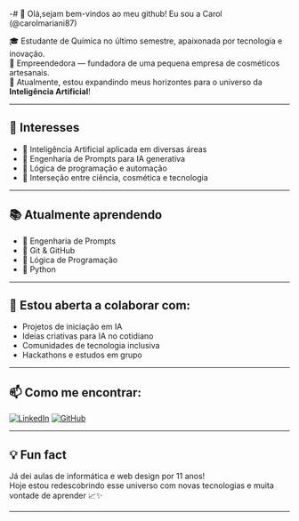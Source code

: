 -# 👋 Olá,sejam bem-vindos ao meu github! Eu sou a Carol (@carolmariani87)

🎓 Estudante de Química no último semestre, apaixonada por tecnologia e inovação.  
💼 Empreendedora — fundadora de uma pequena empresa de cosméticos artesanais.  
🧠 Atualmente, estou expandindo meus horizontes para o universo da **Inteligência Artificial**!

---

## 🚀 Interesses

- 🤖 Inteligência Artificial aplicada em diversas áreas
- 💬 Engenharia de Prompts para IA generativa
- 🔢 Lógica de programação e automação
- 🧪 Interseção entre ciência, cosmética e tecnologia

---

## 📚 Atualmente aprendendo

- 🧠 Engenharia de Prompts
- 🔁 Git & GitHub
- 🧮 Lógica de Programação
- 🐍 Python

---

## 🤝 Estou aberta a colaborar com:

- Projetos de iniciação em IA
- Ideias criativas para IA no cotidiano
- Comunidades de tecnologia inclusiva
- Hackathons e estudos em grupo

---

## 📫 Como me encontrar:

[![LinkedIn](https://img.shields.io/badge/-LinkedIn-0A66C2?style=flat-square&logo=linkedin&logoColor=white)](https://www.linkedin.com/in/https://www.linkedin.com/in/carolinemariani87/)
[![GitHub](https://img.shields.io/badge/-GitHub-181717?style=flat-square&logo=github&logoColor=white)](https://github.com/carolmariani87)

---

## 💡 Fun fact

Já dei aulas de informática e web design por 11 anos!  
Hoje estou redescobrindo esse universo com novas tecnologias e muita vontade de aprender 📈✨

---

<!--
carolmariani87/carolmariani87 é um repositório especial: seu README.md aparece no seu perfil GitHub.
-->

<!---
carolmariani87/carolmariani87 is a ✨ special ✨ repository because its `README.md` (this file) appears on your GitHub profile.
You can click the Preview link to take a look at your changes.
--->

